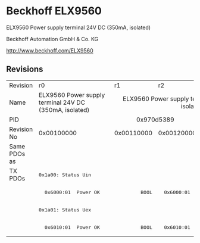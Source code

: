 # Beckhoff ELX9560

ELX9560 Power supply terminal 24V DC (350mA, isolated)

Beckhoff Automation GmbH & Co. KG

http://www.beckhoff.com/ELX9560

## Revisions
<table>
<tr >
<td>Revision</td>
<td><div class="foo">r0</div></td>
<td><div class="foo">r1</div></td>
<td><div class="foo">r2</div></td>
</tr>
<tr >
<td>Name</td>
<td><div class="foo">ELX9560 Power supply terminal 24V DC (350mA, isolated)</div></td>
<td colspan=2 align="center"><div class="foo">ELX9560 Power supply terminal 24V DC (650mA, isolated)</div></td>
</tr>
<tr >
<td>PID</td>
<td colspan=3 align="center"><div class="foo">0x970d5389</div></td>
</tr>
<tr >
<td>Revision No</td>
<td>0x00100000</td>
<td>0x00110000</td>
<td>0x00120000</td>
</tr>
<tr >
<td>Same PDOs as</td>
<td colspan=3 align="center"></td>
</tr>
<tr class="txpdo pdosection">
<td rowspan=4 valign=top>TX PDOs</td>
<td colspan=3 align="left"><pre>0x1a00: Status Uin</pre></td>
<td></td>
</tr>
<tr class="txpdo">
<td colspan=2 align="left"><pre>  0x6000:01  Power OK              BOOL</pre></td>
<td><pre>  0x6000:01  Uin OK                BOOL</pre></td>
</tr>
<tr class="txpdo pdosection">
<td colspan=3 align="left"><pre>0x1a01: Status Uex</pre></td>
</tr>
<tr class="txpdo">
<td colspan=2 align="left"><pre>  0x6010:01  Power OK              BOOL</pre></td>
<td><pre>  0x6010:01  Uex OK                BOOL</pre></td>
</tr>
</table>
